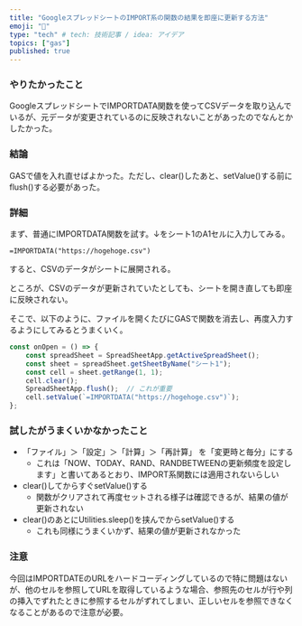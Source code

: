 ```yaml
---
title: "GoogleスプレッドシートのIMPORT系の関数の結果を即座に更新する方法"
emoji: "📝"
type: "tech" # tech: 技術記事 / idea: アイデア
topics: ["gas"]
published: true
---
```


###  やりたかったこと

GoogleスプレッドシートでIMPORTDATA関数を使ってCSVデータを取り込んでいるが、元データが変更されているのに反映されないことがあったのでなんとかしたかった。

### 結論

GASで値を入れ直せばよかった。ただし、clear()したあと、setValue()する前にflush()する必要があった。

### 詳細

まず、普通にIMPORTDATA関数を試す。↓をシート1のA1セルに入力してみる。

```
=IMPORTDATA("https://hogehoge.csv")
```

すると、CSVのデータがシートに展開される。

ところが、CSVのデータが更新されていたとしても、シートを開き直しても即座に反映されない。

そこで、以下のように、ファイルを開くたびにGASで関数を消去し、再度入力するようにしてみるとうまくいく。

```javascript
const onOpen = () => {
    const spreadSheet = SpreadSheetApp.getActiveSpreadSheet();
    const sheet = spreadSheet.getSheetByName("シート1");
    const cell = sheet.getRange(1, 1);
    cell.clear();
    SpreadSheetApp.flush();  // これが重要
    cell.setValue(`=IMPORTDATA("https://hogehoge.csv")`);
};
```

### 試したがうまくいかなかったこと

- 「ファイル」＞「設定」＞「計算」＞「再計算」
を「変更時と毎分」にする
  - これは「NOW、TODAY、RAND、RANDBETWEENの更新頻度を設定します」と書いてあるとおり、IMPORT系関数には適用されないらしい
- clear()してからすぐsetValue()する
  - 関数がクリアされて再度セットされる様子は確認できるが、結果の値が更新されない
- clear()のあとにUtilities.sleep()を挟んでからsetValue()する
  - これも同様にうまくいかず、結果の値が更新されなかった

### 注意

今回はIMPORTDATEのURLをハードコーディングしているので特に問題はないが、他のセルを参照してURLを取得しているような場合、参照先のセルが行や列の挿入でずれたときに参照するセルがずれてしまい、正しいセルを参照できなくなることがあるので注意が必要。